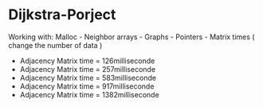# Dijkstra-Porject
Working with: Malloc - Neighbor arrays - Graphs - Pointers - Matrix times ( change the number of data )


* Adjacency Matrix time = 126milliseconde
* Adjacency Matrix time = 257milliseconde
* Adjacency Matrix time = 583milliseconde
* Adjacency Matrix time = 917milliseconde
* Adjacency Matrix time = 1382milliseconde
